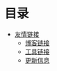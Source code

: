 # 目录

-   [友情链接](README.md)
    -   [博客链接](blog.md)
    -   [工具链接](tool.md)
    -   [更新信息](version.md)